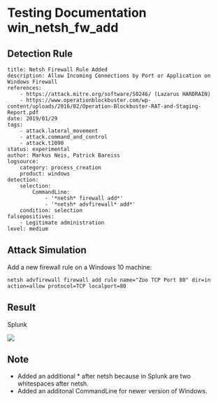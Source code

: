 # Testing Documentation win_netsh_fw_add

## Detection Rule
```
title: Netsh Firewall Rule Added 
description: Allow Incoming Connections by Port or Application on Windows Firewall
references:
    - https://attack.mitre.org/software/S0246/ (Lazarus HARDRAIN)
    - https://www.operationblockbuster.com/wp-content/uploads/2016/02/Operation-Blockbuster-RAT-and-Staging-Report.pdf
date: 2019/01/29
tags:
    - attack.lateral_movement
    - attack.command_and_control
    - attack.t1090 
status: experimental
author: Markus Neis, Patrick Bareiss
logsource:
    category: process_creation
    product: windows
detection:
    selection:
        CommandLine:
            - '*netsh* firewall add*'
            - '*netsh* advfirewall* add*'
    condition: selection
falsepositives:
    - Legitimate administration
level: medium

```

## Attack Simulation
Add a new firewall rule on a Windows 10 machine:
```
netsh advfirewall firewall add rule name="Zoo TCP Port 80" dir=in action=allow protocol=TCP localport=80
```

## Result

Splunk

![](https://github.com/P4T12ICK/Sigma-Rule-Repository/blob/master/detection-rules/T1090/win_netsh_fw_add_test.png)

## Note
- Added an additional * after netsh because in Splunk are two whitespaces after netsh.
- Added an additonal CommandLine for newer version of Windows.



